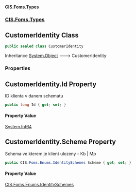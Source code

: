 #### [CIS.Foms.Types](index.md 'index')
### [CIS.Foms.Types](CIS.Foms.Types.md 'CIS.Foms.Types')

## CustomerIdentity Class

```csharp
public sealed class CustomerIdentity
```

Inheritance [System.Object](https://docs.microsoft.com/en-us/dotnet/api/System.Object 'System.Object') &#129106; CustomerIdentity
### Properties

<a name='CIS.Foms.Types.CustomerIdentity.Id'></a>

## CustomerIdentity.Id Property

ID klienta v danem schematu

```csharp
public long Id { get; set; }
```

#### Property Value
[System.Int64](https://docs.microsoft.com/en-us/dotnet/api/System.Int64 'System.Int64')

<a name='CIS.Foms.Types.CustomerIdentity.Scheme'></a>

## CustomerIdentity.Scheme Property

Schema ve kterem je klient ulozeny - Kb | Mp

```csharp
public CIS.Foms.Enums.IdentitySchemes Scheme { get; set; }
```

#### Property Value
[CIS.Foms.Enums.IdentitySchemes](https://docs.microsoft.com/en-us/dotnet/api/CIS.Foms.Enums.IdentitySchemes 'CIS.Foms.Enums.IdentitySchemes')